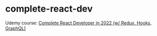 # complete-react-dev
Udemy course: [Complete React Developer in 2022 (w/ Redux, Hooks, GraphQL)](https://www.udemy.com/course/complete-react-developer-zero-to-mastery/)
